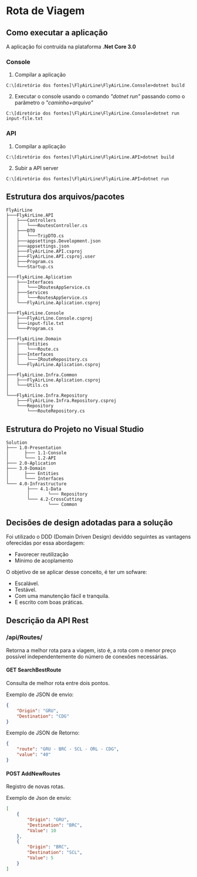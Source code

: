 # Rota de Viagem #

## Como executar a aplicação ##
A aplicação foi contruída na plataforma **.Net Core 3.0**
### Console ###
1) Compilar a aplicação
```shell
C:\[diretório dos fontes]\FlyAirLine\FlyAirLine.Console>dotnet build 
```
2) Executar o console usando o comando *"dotnet run"* passando como o parâmetro o *"caminho+arquivo"*
```
C:\[diretório dos fontes]\FlyAirLine\FlyAirLine.Console>dotnet run input-file.txt 
```

### API ###
1) Compilar a aplicação
```shell
C:\[diretório dos fontes]\FlyAirLine\FlyAirLine.API>dotnet build 
```
2) Subir a API server
```
C:\[diretório dos fontes]\FlyAirLine\FlyAirLine.API>dotnet run
```

## Estrutura dos arquivos/pacotes ##
```
FlyAirLine
├───FlyAirLine.API
│   ├───Controllers
│   │   └───RoutesController.cs
│   ├───DTO
│   │   └───TripDTO.cs
│   ├───appsettings.Development.json
│   ├───appsettings.json
│   ├───FlyAirLine.API.csproj
│   ├───FlyAirLine.API.csproj.user
│   ├───Program.cs
│   └───Startup.cs
│
├───FlyAirLine.Aplication
│   ├───Interfaces
│   │   └───IRoutesAppService.cs
│   ├───Services
│   │   └───RoutesAppService.cs
│   └───FlyAirLine.Aplication.csproj
│
├───FlyAirLine.Console
│   ├───FlyAirLine.Console.csproj
│   ├───input-file.txt
│   └───Program.cs
│
├───FlyAirLine.Domain
│   ├───Entities
│   │   └───Route.cs
│   ├───Interfaces
│   │   └───IRouteRepository.cs
│   └───FlyAirLine.Aplication.csproj
│
├───FlyAirLine.Infra.Common
│   ├───FlyAirLine.Aplication.csproj
│   └───Utils.cs
│
└───FlyAirLine.Infra.Repository
    ├───FlyAirLine.Infra.Repository.csproj
    └───Repository
        └───RouteRepository.cs
```
## Estrutura do Projeto no Visual Studio ##
```
Solution
├─── 1.0-Presentation
│      ├─── 1.1-Console
│      └─── 1.2-API
├─── 2.0-Aplication
├─── 3.0-Domain
│      ├─── Entities
│      └─── Interfaces
└─── 4.0-Infrastructure
        ├─── 4.1-Data
        │       └─── Repository
        └─── 4.2-CrossCutting
                └─── Common
```

## Decisões de design adotadas para a solução ##
Foi utilizado o DDD (Domain Driven Design) deviddo seguintes as vantagens oferecidas por essa abordagem:
- Favorecer reutilização 
- Mínimo de acoplamento

O objetivo de se aplicar desse conceito, é ter um sofware:
* Escalável.
* Testável.
* Com uma manutenção fácil e tranquila.
* E escrito com boas práticas.

## Descrição da API Rest ##
### /api/Routes/ ##
Retorna a melhor rota para a viagem, isto é, a rota com o menor preço possível independentemente do número de conexões necessárias.
#### GET SearchBestRoute #### 
Consulta de melhor rota entre dois pontos.

Exemplo de JSON de envio:
```Json
{
    "Origin": "GRU",
    "Destination": "CDG"
}
```
Exemplo de JSON de Retorno:
```Json
{
    "route": "GRU - BRC - SCL - ORL - CDG",
    "value": "40"
}
```
#### POST AddNewRoutes #### 
Registro de novas rotas.

Exemplo de Json de envio:
```Json
[
    {
        "Origin": "GRU",
        "Destination": "BRC",
        "Value": 10
    },
    {
        "Origin": "BRC",
        "Destination": "SCL",
        "Value": 5
    }
]
```
